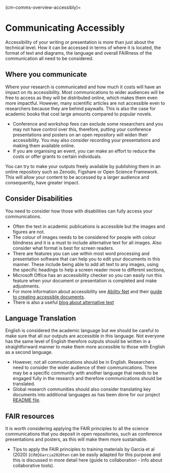 (cm-comms-overview-accessibly)=
# Communicating Accessibly

Accessibility of your writing or presentation is more than just about the technical level.
How it can be accessed in terms of where it is located, the format of text and diagrams, the language and overall FAIRness of the communication all need to be considered.

## Where you communicate

Where your research is communicated and how much it costs will have an impact on its accessibility.
Most communications to wider audiences will be free to access as they will be distributed online, which makes them even more impactful.
However, many scientific articles are not accessible even to researchers because they are behind paywalls.
This is also the case for academic books that cost large amounts compared to popular novels.

* Conference and workshop fees can exclude some researchers and you may not have control over this, therefore, putting your conference presentations and posters on an open repository will widen their accessibility.
You may also consider recording your presentations and making them available online.
* If you are organising an event, you can make an effort to reduce the costs or offer grants to certain individuals.

You can try to make your outputs freely available by publishing them in an online repository such as Zenodo, Figshare or Open Science Framework.
This will allow your content to be accessed by a larger audience and consequently, have greater impact.

## Consider Disabilities

You need to consider how those with disabilities can fully access your communications.

* Often the text in academic publications is accessible but the images and figures are not.
* The colour of images needs to be considered for people with colour blindness and it is a must to include alternative text for all images.
Also consider what format is best for screen readers.
* There are features you can use within most word processing and presentation software that can help you to edit your documents in this manner.
These include being able to add alt text to any images, using the specific headings to help a screen reader move to different sections,
* Microsoft Office has an accessibility checker so you can easily run this feature when your document or presentation is completed and make adjustments.
* For more information about accessibility see [Ability Net](https://abilitynet.org.uk/) and their [guide to creating accessible documents](https://abilitynet.org.uk/factsheets/creating-accessible-documents-0).
* There is also a useful [blog about alternative text](https://abilitynet.org.uk/news-blogs/five-golden-rules-compliant-alt-text)

## Language Translation

English is considered the academic language but we should be careful to make sure that all our outputs are accessible in this language.
Not everyone has the same level of English therefore outputs should be written in a straightforward manner to make them more accessible to those with English as a second language.

* However, not all communications should be in English.
Researchers need to consider the wider audience of their communications.
There may be a specific community with another language that needs to be engaged fully in the research and therefore communications should be translated.
* Global research communities should also consider translating key documents into additional languages as has been done for our project [README file](https://github.com/alan-turing-institute/the-turing-way/blob/master/README.md).

## FAIR resources

It is worth considering applying the FAIR principles to all the science communications that you deposit in open repositories, such as conference presentations and posters, as this will make them more sustainable.
* Tips to apply the FAIR principles to training materials by Garcia et al (2020) {cite}`Garcia2020ten` can be easily adapted for this purpose and this is discussed in more detail here (guide to collaboration - info about collaborative tools).
